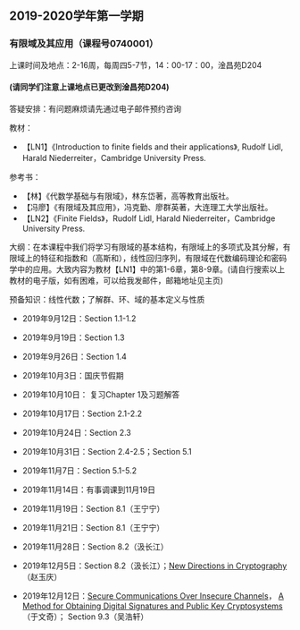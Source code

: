 ## 2019-2020学年第一学期
### 有限域及其应用（课程号0740001）

上课时间及地点：2-16周，每周四5-7节，14：00-17：00，淦昌苑D204
#### (请同学们注意上课地点已更改到淦昌苑D204)

答疑安排：有问题麻烦请先通过电子邮件预约咨询

教材：
* 【LN1】《Introduction to finite fields and their applications》, Rudolf Lidl, Harald Niederreiter，Cambridge University Press.

参考书：
* 【林】《代数学基础与有限域》，林东岱著，高等教育出版社。
* 【冯廖】《有限域及其应用》，冯克勤、廖群英著，大连理工大学出版社。
* 【LN2】《Finite Fields》，Rudolf Lidl, Harald Niederreiter，Cambridge University Press.  

大纲：在本课程中我们将学习有限域的基本结构，有限域上的多项式及其分解，有限域上的特征和指数和（高斯和），线性回归序列，有限域在代数编码理论和密码学中的应用。大致内容为教材【LN1】中的第1-6章，第8-9章。(请自行搜索以上教材的电子版，如有困难，可以给我发邮件，邮箱地址见主页)

预备知识：线性代数；了解群、环、域的基本定义与性质

* 2019年9月12日：Section 1.1-1.2

* 2019年9月19日：Section 1.3

* 2019年9月26日：Section 1.4

* 2019年10月3日：国庆节假期

* 2019年10月10日： 复习Chapter 1及习题解答

* 2019年10月17日：Section 2.1-2.2

* 2019年10月24日：Section 2.3

* 2019年10月31日：Section 2.4-2.5；Section 5.1

* 2019年11月7日：Section 5.1-5.2

* 2019年11月14日：有事调课到11月19日

* 2019年11月19日：Section 8.1（王宁宁）

* 2019年11月21日：Section 8.1（王宁宁）

* 2019年11月28日：Section 8.2（汲长江）

* 2019年12月5日：Section 8.2（汲长江）；[New Directions in Cryptography](https://doi.org/10.1109/TIT.1976.1055638)（赵玉庆）

* 2019年12月12日：[Secure Communications Over Insecure Channels](http://www.merkle.com/1974/PuzzlesAsPublished.pdf)，
[A Method for Obtaining Digital Signatures and Public Key Cryptosystems](http://people.csail.mit.edu/rivest/Rsapaper.pdf)（于文奇）；
Section 9.3（吴浩轩）
